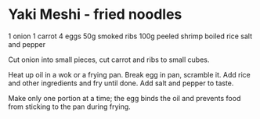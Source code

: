 Yaki Meshi - fried noodles
=================

1 onion
1 carrot
4 eggs
50g smoked ribs
100g peeled shrimp
boiled rice
salt and pepper

Cut onion into small pieces, cut carrot and ribs to small cubes.

Heat up oil in a wok or a frying pan. Break egg in pan, scramble it. Add rice and other ingredients and fry until done. Add salt and pepper to taste.

Make only one portion at a time; the egg binds the oil and prevents food from sticking to the pan during frying.
